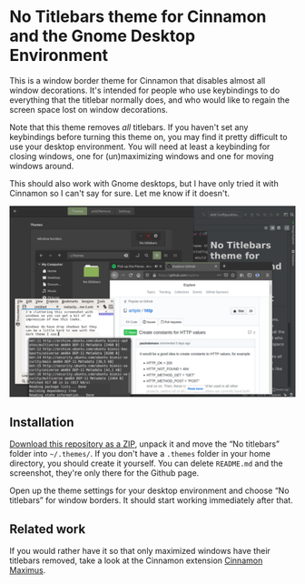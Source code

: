 # No Titlebars theme for Cinnamon and the Gnome Desktop Environment 

This is a window border theme for Cinnamon that disables almost all window decorations.
It's intended for people who use keybindings to do everything that the titlebar normally does,
and who would like to regain the screen space lost on window decorations.

Note that this theme removes *all* titlebars.
If you haven't set any keybindings before turning this theme on, you may find it pretty difficult to use your desktop environment.
You will need at least a keybinding for closing windows, one for (un)maximizing windows and one for moving windows around.

This should also work with Gnome desktops, but I have only tried it with Cinnamon so I can't say for sure.
Let me know if it doesn't.

![screenshot](screenshot.png)

## Installation

[Download this repository as a ZIP](https://github.com/Fruitsalad/No-Titlebars-theme-for-Cinnamon/archive/master.zip),
unpack it and move the “No titlebars” folder into `~/.themes/`.
If you don't have a `.themes` folder in your home directory, you should create it yourself.
You can delete `README.md` and the screenshot, they're only there for the Github page. 

Open up the theme settings for your desktop environment and choose “No titlebars” for window borders.
It should start working immediately after that.

## Related work

If you would rather have it so that only maximized windows have their titlebars removed,
take a look at the Cinnamon extension [Cinnamon Maximus](https://cinnamon-spices.linuxmint.com/extensions/view/73).
